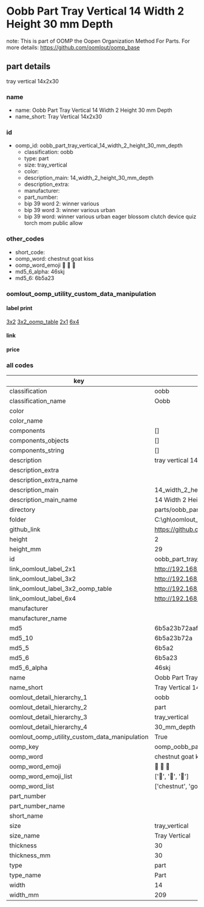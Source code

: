 # Oobb Part Tray Vertical 14 Width 2 Height 30 mm Depth  

note: This is part of OOMP the Oopen Organization Method For Parts. For more details: https://github.com/oomlout/oomp_base

##  part details
  



tray vertical 14x2x30



### name
* name: Oobb Part Tray Vertical 14 Width 2 Height 30 mm Depth
* name_short: Tray Vertical 14x2x30 
### id
* oomp_id: oobb_part_tray_vertical_14_width_2_height_30_mm_depth
  * classification: oobb
  * type: part
  * size: tray_vertical
  * color: 
  * description_main: 14_width_2_height_30_mm_depth
  * description_extra: 
  * manufacturer: 
  * part_number: 
  * bip 39 word 2: winner various
  * bip 39 word 3: winner various urban
  * bip 39 word: winner various urban eager blossom clutch device quiz torch mom public allow

### other_codes
* short_code: 
* oomp_word: chestnut goat kiss
* oomp_word_emoji :chestnut: :goat: :kiss:
* md5_6_alpha: 46skj
* md5_6: 6b5a23






### oomlout_oomp_utility_custom_data_manipulation
#### label print
[3x2](http://192.168.1.245:1112/?label=oomp%2046skj)
[3x2_oomp_table](http://192.168.1.108:1112/?label=oomp%2046skj)
[2x1](http://192.168.1.242:1112/?label=oomp%2046skj)
[6x4](http://192.168.1.55:1112/?label=oomp%2046skj)    

#### link

                              

#### price







### all codes 
| key | value |  
| --- | --- |  
| classification | oobb |  
| classification_name | Oobb |  
| color |  |  
| color_name |  |  
| components | [] |  
| components_objects | [] |  
| components_string | [] |  
| description | tray vertical 14x2x30 |  
| description_extra |  |  
| description_extra_name |  |  
| description_main | 14_width_2_height_30_mm_depth |  
| description_main_name | 14 Width 2 Height 30 mm Depth |  
| directory | parts/oobb_part_tray_vertical_14_width_2_height_30_mm_depth |  
| folder | C:\gh\oomlout_oobb_version_4_generated_parts\parts\oobb_part_tray_vertical_14_width_2_height_30_mm_depth |  
| github_link | https://github.com/oomlout/oomlout_oomp_part_src/tree/main/parts/oobb_part_tray_vertical_14_width_2_height_30_mm_depth |  
| height | 2 |  
| height_mm | 29 |  
| id | oobb_part_tray_vertical_14_width_2_height_30_mm_depth |  
| link_oomlout_label_2x1 | http://192.168.1.242:1112/?label=oomp%2046skj |  
| link_oomlout_label_3x2 | http://192.168.1.245:1112/?label=oomp%2046skj |  
| link_oomlout_label_3x2_oomp_table | http://192.168.1.108:1112/?label=oomp%2046skj |  
| link_oomlout_label_6x4 | http://192.168.1.55:1112/?label=oomp%2046skj |  
| manufacturer |  |  
| manufacturer_name |  |  
| md5 | 6b5a23b72aafe794b20c044fdebc67df |  
| md5_10 | 6b5a23b72a |  
| md5_5 | 6b5a2 |  
| md5_6 | 6b5a23 |  
| md5_6_alpha | 46skj |  
| name | Oobb Part Tray Vertical 14 Width 2 Height 30 mm Depth |  
| name_short | Tray Vertical 14x2x30  |  
| oomlout_detail_hierarchy_1 | oobb |  
| oomlout_detail_hierarchy_2 | part |  
| oomlout_detail_hierarchy_3 | tray_vertical |  
| oomlout_detail_hierarchy_4 | 30_mm_depth |  
| oomlout_oomp_utility_custom_data_manipulation | True |  
| oomp_key | oomp_oobb_part_tray_vertical_14_width_2_height_30_mm_depth |  
| oomp_word | chestnut goat kiss |  
| oomp_word_emoji | :chestnut: :goat: :kiss: |  
| oomp_word_emoji_list | [':chestnut:', ':goat:', ':kiss:'] |  
| oomp_word_list | ['chestnut', 'goat', 'kiss'] |  
| part_number |  |  
| part_number_name |  |  
| short_name |  |  
| size | tray_vertical |  
| size_name | Tray Vertical |  
| thickness | 30 |  
| thickness_mm | 30 |  
| type | part |  
| type_name | Part |  
| width | 14 |  
| width_mm | 209 |  
